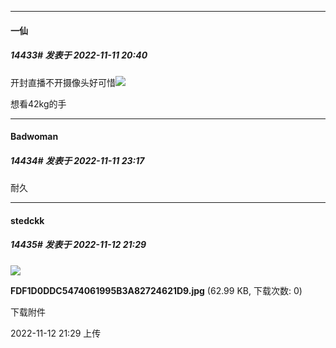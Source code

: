 

*****

####  一仙  
##### 14433#       发表于 2022-11-11 20:40

开封直播不开摄像头好可惜<img src="https://static.saraba1st.com/image/smiley/face2017/037.png" referrerpolicy="no-referrer">

想看42kg的手

*****

####  Badwoman  
##### 14434#       发表于 2022-11-11 23:17

耐久



*****

####  stedckk  
##### 14435#       发表于 2022-11-12 21:29

<img src="https://img.saraba1st.com/forum/202211/12/212932lvh25hm2zn125589.jpg" referrerpolicy="no-referrer">

<strong>FDF1D0DDC5474061995B3A82724621D9.jpg</strong> (62.99 KB, 下载次数: 0)

下载附件

2022-11-12 21:29 上传

